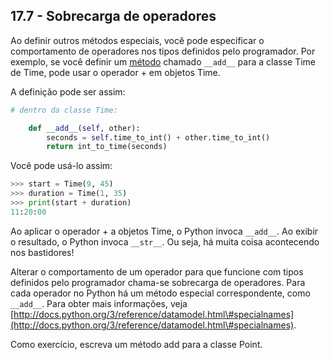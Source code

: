 ## 17.7 - Sobrecarga de operadores

Ao definir outros métodos especiais, você pode especificar o comportamento de operadores nos tipos definidos pelo programador. Por exemplo, se você definir um [método](12-glossario.md#método) chamado `__add__` para a classe Time de Time, pode usar o operador + em objetos Time.

A definição pode ser assim:

```python
# dentro da classe Time:

    def __add__(self, other):
        seconds = self.time_to_int() + other.time_to_int()
        return int_to_time(seconds)
```


Você pode usá-lo assim:

```python
>>> start = Time(9, 45)
>>> duration = Time(1, 35)
>>> print(start + duration)
11:20:00
```

Ao aplicar o operador + a objetos Time, o Python invoca `__add__`. Ao exibir o resultado, o Python invoca `__str__`. Ou seja, há muita coisa acontecendo nos bastidores!

Alterar o comportamento de um operador para que funcione com tipos definidos pelo programador chama-se sobrecarga de operadores. Para cada operador no Python há um método especial correspondente, como `__add__`. Para obter mais informações, veja [http://docs.python.org/3/reference/datamodel.html\#specialnames](http://docs.python.org/3/reference/datamodel.html\#specialnames).

Como exercício, escreva um método add para a classe Point.
